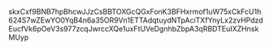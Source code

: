 skxCxf9BNB7hpBhcwJJzCsBBTOXGcQGxFonK3BFHxrmof1uW75xCkFcU1h624S7wZEwYO0YqB4n6a35OR9Vn1ETTAdqtuydNTpAciTXfYnyLx2zvHPdzdEucfVk6pOeV3s977zcqJwrccXQe1uxFtUVeDgnhbZbpA3qRBDTEuIXZHnskMUyp
